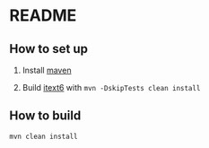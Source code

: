 # README #

## How to set up ##

1. Install [maven](https://maven.apache.org/install.html)

2. Build [itext6](http://gitlab.itextsupport.com/itext6/itextpdf) with ```mvn -DskipTests clean install```

## How to build ##

```mvn clean install```